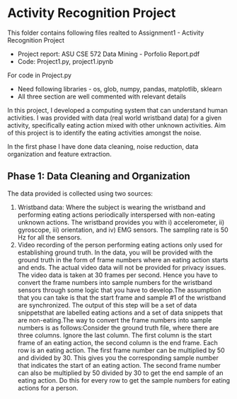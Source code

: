 
# Activity Recognition Project
This folder contains following files realted to Assignment1 - Activity Recognition Project
- Project report: ASU CSE 572 Data Mining - Porfolio Report.pdf
- Code: Project1.py, project1.ipynb


For code in Project.py
- Need following libraries - os, glob, numpy, pandas, matplotlib, sklearn
- All three section are well commented with relevant details


In this project, I developed a computing system that can understand human activities. I was provided with data (real world wristband data) for a given activity, specifically eating action mixed with other unknown activities. Aim of this project is to identify the eating activities amongst the noise.

In the first phase I have done data cleaning, noise reduction, data organization and feature extraction.

## Phase 1: Data Cleaning and Organization

The data provided is collected using two sources:
1. Wristband data: Where the subject is wearing the wristband and performing eating actions periodically interspersed with non-eating unknown actions. The wristband provides you with i) accelerometer, ii) gyroscope, iii) orientation, and iv) EMG sensors. The sampling rate is 50 Hz for all the sensors.
2. Video recording of the person performing eating actions only used for establishing ground truth. In the data, you will be provided with the ground truth in the form of frame numbers where an eating action starts and ends. The actual video data will not be provided for privacy issues. The video data is taken at 30 frames per second. Hence you have to convert the frame numbers into sample numbers for the wristband sensors through some logic that you have to develop.The assumption that you can take is that the start frame and sample #1 of the wristband are synchronized. The output of this step will be a set of data snippetsthat are labelled eating actions and a set of data snippets that are non-eating.The way to convert the frame numbers into sample numbers is as follows:Consider the ground truth file, where there are three columns. Ignore the last column. The first column is the start frame of an eating action, the second column is the end frame. Each row is an eating action. The first frame number can be
multiplied by 50 and divided by 30. This gives you the corresponding sample number that indicates the start of an eating action. The second frame number can also be multiplied by 50 divided by 30 to get the end sample of an eating action. Do this for every row to get the sample numbers for eating actions for a person.
